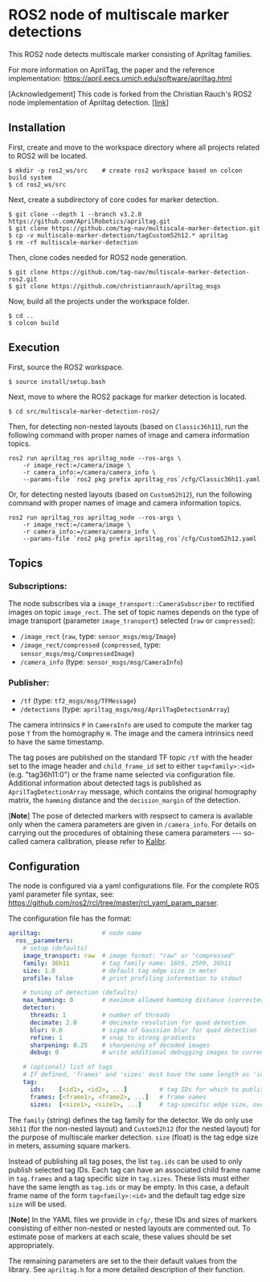# ROS2 node of multiscale marker detections

This ROS2 node detects multiscale marker consisting of Apriltag families.

For more information on AprilTag, the paper and the reference implementation: https://april.eecs.umich.edu/software/apriltag.html

[Acknowledgement] This code is forked from the Christian Rauch's ROS2 node implementation of Apriltag detection. [[link](https://github.com/christianrauch/apriltag_ros)]

## Installation 

First, create and move to the workspace directory where all projects related to ROS2 will be located. 
```
$ mkdir -p ros2_ws/src    # create ros2 workspace based on colcon build system
$ cd ros2_ws/src
```

Next, create a subdirectory of core codes for marker detection.
```
$ git clone --depth 1 --branch v3.2.0 https://github.com/AprilRobotics/apriltag.git
$ git clone https://github.com/tag-nav/multiscale-marker-detection.git
$ cp -v multiscale-marker-detection/tagCustom52h12.* apriltag
$ rm -rf multiscale-marker-detection
```

Then, clone codes needed for ROS2 node generation.
```
$ git clone https://github.com/tag-nav/multiscale-marker-detection-ros2.git
$ git clone https://github.com/christianrauch/apriltag_msgs
```

Now, build all the projects under the workspace folder.
```
$ cd ..
$ colcon build
```

## Execution

First, source the ROS2 workspace.
```
$ source install/setup.bash
```

Next, move to where the ROS2 package for marker detection is located.
```
$ cd src/multiscale-marker-detection-ros2/
```

Then, for detecting non-nested layouts (based on `Classic36h11`), run the following command with proper names of image and camera information topics.
```
ros2 run apriltag_ros apriltag_node --ros-args \
    -r image_rect:=/camera/image \
    -r camera_info:=/camera/camera_info \
    --params-file `ros2 pkg prefix apriltag_ros`/cfg/Classic36h11.yaml
```

Or, for detecting nested layouts (based on `Custom52h12`), run the following command with proper names of image and camera information topics.
```
ros2 run apriltag_ros apriltag_node --ros-args \
    -r image_rect:=/camera/image \
    -r camera_info:=/camera/camera_info \
    --params-file `ros2 pkg prefix apriltag_ros`/cfg/Custom52h12.yaml
```

## Topics

### Subscriptions:
The node subscribes via a `image_transport::CameraSubscriber` to rectified images on topic `image_rect`. The set of topic names depends on the type of image transport (parameter `image_transport`) selected (`raw` or `compressed`):
- `/image_rect` (`raw`, type: `sensor_msgs/msg/Image`)
- `/image_rect/compressed` (`compressed`, type: `sensor_msgs/msg/CompressedImage`)
- `/camera_info` (type: `sensor_msgs/msg/CameraInfo`)

### Publisher:
- `/tf` (type: `tf2_msgs/msg/TFMessage`)
- `/detections` (type: `apriltag_msgs/msg/AprilTagDetectionArray`)

The camera intrinsics `P` in `CameraInfo` are used to compute the marker tag pose `T` from the homography `H`. The image and the camera intrinsics need to have the same timestamp.

The tag poses are published on the standard TF topic `/tf` with the header set to the image header and `child_frame_id` set to either `tag<family>:<id>` (e.g. "tag36h11:0") or the frame name selected via configuration file. Additional information about detected tags is published as `AprilTagDetectionArray` message, which contains the original homography  matrix, the `hamming` distance and the `decision_margin` of the detection.

[**Note**] The pose of detected markers with respsect to camera is available only when the camera parameters are given in `/camera_info`. For details on carrying out the procedures of obtaining these camera parameters --- so-called camera calibration, please refer to [Kalibr](https://github.com/ethz-asl/kalibr).


## Configuration

The node is configured via a yaml configurations file. For the complete ROS yaml parameter file syntax, see: https://github.com/ros2/rcl/tree/master/rcl_yaml_param_parser.

The configuration file has the format:
```yaml
apriltag:                 # node name
  ros__parameters:
    # setup (defaults)
    image_transport: raw  # image format: "raw" or "compressed"
    family: 36h11         # tag family name: 16h5, 25h9, 36h11
    size: 1.0             # default tag edge size in meter
    profile: false        # print profiling information to stdout

    # tuning of detection (defaults)
    max_hamming: 0        # maximum allowed hamming distance (corrected bits)
    detector:
      threads: 1          # number of threads
      decimate: 2.0       # decimate resolution for quad detection
      blur: 0.0           # sigma of Gaussian blur for quad detection
      refine: 1           # snap to strong gradients
      sharpening: 0.25    # sharpening of decoded images
      debug: 0            # write additional debugging images to current working directory

    # (optional) list of tags
    # If defined, 'frames' and 'sizes' must have the same length as 'ids'.
    tag:
      ids:    [<id1>, <id2>, ...]         # tag IDs for which to publish transform
      frames: [<frame1>, <frame2>, ...]   # frame names
      sizes:  [<size1>, <size1>, ...]     # tag-specific edge size, overrides the default 'size'
```

The `family` (string) defines the tag family for the detector. We do only use `36h11` (for the non-nested layout) and `Custom52h12` (for the nested layout) for the purpose of multiscale marker detection.  `size` (float) is the tag edge size in meters, assuming square markers.

Instead of publishing all tag poses, the list `tag.ids` can be used to only publish selected tag IDs. Each tag can have an associated child frame name in `tag.frames` and a tag specific size in `tag.sizes`. These lists must either have the same length as `tag.ids` or may be empty. In this case, a default frame name of the form `tag<family>:<id>` and the default tag edge size `size` will be used.

[**Note**] In the YAML files we provide in `cfg/`, these IDs and sizes of markers consisting of either non-nested or nested layouts are commented out. To estimate pose of markers at each scale, these values should be set appropriately.

The remaining parameters are set to the their default values from the library. See `apriltag.h` for a more detailed description of their function.
